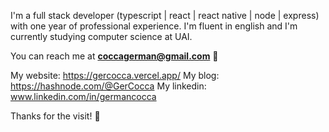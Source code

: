 I'm a full stack developer (typescript | react | react native | node | express) with one year of professional experience. I'm fluent in english and I'm currently studying computer science at UAI.

You can reach me at **coccagerman@gmail.com** :call_me_hand:

My website: https://gercocca.vercel.app/
My blog: https://hashnode.com/@GerCocca
My linkedin: www.linkedin.com/in/germancocca

Thanks for the visit! :wave:
